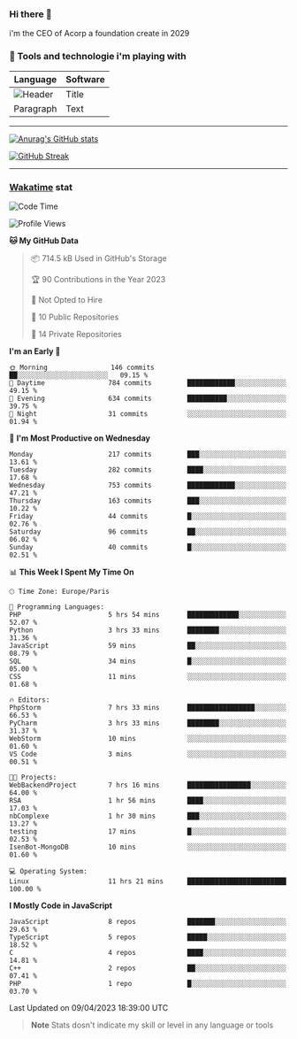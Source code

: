 ### Hi there 👋

i'm the CEO of Acorp a foundation create in 2029  

### 🧰 Tools and technologie i'm playing with

 | Language | Software |
| ----------- | ----------- |
| ![Header](https://img.shields.io/badge/Nuxt3-green&style=for-the-badge&logo=nustjs&logoColor=00DC82) | Title |
| Paragraph | Text |

---

[![Anurag's GitHub stats](https://github-readme-stats.vercel.app/api?username=ackimixs&show_icons=true&theme=github_dark&count_private=true)](https://www.ackimixs.xyz)

[![GitHub Streak](https://github-readme-streak-stats.herokuapp.com?user=Ackimixs&theme=github-dark-blue&date_format=j%20M%5B%20Y%5D&mode=weekly)](https://git.io/streak-stats)

---
 
 ### [Wakatime](https://wakatime.com/) stat

<!--START_SECTION:waka-->
![Code Time](http://img.shields.io/badge/Code%20Time-471%20hrs%2041%20mins-blue)

![Profile Views](http://img.shields.io/badge/Profile%20Views-0-blue)

**🐱 My GitHub Data** 

> 📦 714.5 kB Used in GitHub's Storage 
 > 
> 🏆 90 Contributions in the Year 2023
 > 
> 🚫 Not Opted to Hire
 > 
> 📜 10 Public Repositories 
 > 
> 🔑 14 Private Repositories 
 > 
**I'm an Early 🐤** 

```text
🌞 Morning                146 commits         ██░░░░░░░░░░░░░░░░░░░░░░░   09.15 % 
🌆 Daytime                784 commits         ████████████░░░░░░░░░░░░░   49.15 % 
🌃 Evening                634 commits         ██████████░░░░░░░░░░░░░░░   39.75 % 
🌙 Night                  31 commits          ░░░░░░░░░░░░░░░░░░░░░░░░░   01.94 % 
```
📅 **I'm Most Productive on Wednesday** 

```text
Monday                   217 commits         ███░░░░░░░░░░░░░░░░░░░░░░   13.61 % 
Tuesday                  282 commits         ████░░░░░░░░░░░░░░░░░░░░░   17.68 % 
Wednesday                753 commits         ████████████░░░░░░░░░░░░░   47.21 % 
Thursday                 163 commits         ███░░░░░░░░░░░░░░░░░░░░░░   10.22 % 
Friday                   44 commits          █░░░░░░░░░░░░░░░░░░░░░░░░   02.76 % 
Saturday                 96 commits          ██░░░░░░░░░░░░░░░░░░░░░░░   06.02 % 
Sunday                   40 commits          █░░░░░░░░░░░░░░░░░░░░░░░░   02.51 % 
```


📊 **This Week I Spent My Time On** 

```text
🕑︎ Time Zone: Europe/Paris

💬 Programming Languages: 
PHP                      5 hrs 54 mins       █████████████░░░░░░░░░░░░   52.07 % 
Python                   3 hrs 33 mins       ████████░░░░░░░░░░░░░░░░░   31.36 % 
JavaScript               59 mins             ██░░░░░░░░░░░░░░░░░░░░░░░   08.79 % 
SQL                      34 mins             █░░░░░░░░░░░░░░░░░░░░░░░░   05.00 % 
CSS                      11 mins             ░░░░░░░░░░░░░░░░░░░░░░░░░   01.68 % 

🔥 Editors: 
PhpStorm                 7 hrs 33 mins       █████████████████░░░░░░░░   66.53 % 
PyCharm                  3 hrs 33 mins       ████████░░░░░░░░░░░░░░░░░   31.37 % 
WebStorm                 10 mins             ░░░░░░░░░░░░░░░░░░░░░░░░░   01.60 % 
VS Code                  3 mins              ░░░░░░░░░░░░░░░░░░░░░░░░░   00.51 % 

🐱‍💻 Projects: 
WebBackendProject        7 hrs 16 mins       ████████████████░░░░░░░░░   64.00 % 
RSA                      1 hr 56 mins        ████░░░░░░░░░░░░░░░░░░░░░   17.03 % 
nbComplexe               1 hr 30 mins        ███░░░░░░░░░░░░░░░░░░░░░░   13.27 % 
testing                  17 mins             █░░░░░░░░░░░░░░░░░░░░░░░░   02.53 % 
IsenBot-MongoDB          10 mins             ░░░░░░░░░░░░░░░░░░░░░░░░░   01.60 % 

💻 Operating System: 
Linux                    11 hrs 21 mins      █████████████████████████   100.00 % 
```

**I Mostly Code in JavaScript** 

```text
JavaScript               8 repos             ███████░░░░░░░░░░░░░░░░░░   29.63 % 
TypeScript               5 repos             █████░░░░░░░░░░░░░░░░░░░░   18.52 % 
C                        4 repos             ████░░░░░░░░░░░░░░░░░░░░░   14.81 % 
C++                      2 repos             ██░░░░░░░░░░░░░░░░░░░░░░░   07.41 % 
PHP                      1 repo              █░░░░░░░░░░░░░░░░░░░░░░░░   03.70 % 
```




 Last Updated on 09/04/2023 18:39:00 UTC
<!--END_SECTION:waka-->

> **Note**
> Stats dosn't indicate my skill or level in any language or tools
